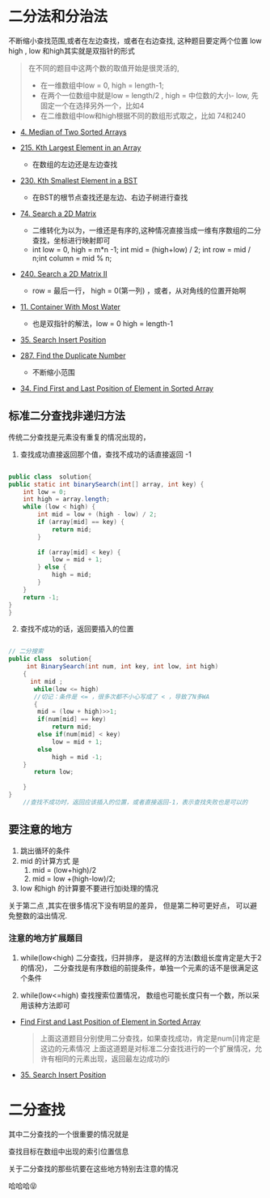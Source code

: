 # 二分法和分治法
不断缩小查找范围,或者在左边查找，或者在右边查找, 这种题目要定两个位置 low high , low 和high其实就是双指针的形式
>在不同的题目中这两个数的取值开始是很灵活的,
> - 在一维数组中low = 0, high = length-1;  
> - 在两个一位数组中就是low = length/2 , high = 中位数的大小- low, 先固定一个在选择另外一个，比如4 
> - 在二维数组中low和high根据不同的数组形式取之，比如 74和240
- [4. Median of Two Sorted Arrays](http://bangbingsyb.blogspot.com/2014/11/leetcode-median-of-two-sorted-arrays.html)
- [215. Kth Largest Element in an Array](https://leetcode.com/problems/kth-largest-element-in-an-array/description/)
   - 在数组的左边还是左边查找
- [230. Kth Smallest Element in a BST](https://leetcode.com/problems/kth-smallest-element-in-a-bst/description/)
   - 在BST的根节点查找还是左边、右边子树进行查找
- [74. Search a 2D Matrix](https://leetcode.com/problems/search-a-2d-matrix/description/)
   - 二维转化为以为，一维还是有序的,这种情况直接当成一维有序数组的二分查找，坐标进行映射即可
   - int low = 0, high = m*n -1;  int mid = (high+low) / 2; int row = mid / n;int column = mid % n; 
- [240. Search a 2D Matrix II](https://www.programcreek.com/2014/04/leetcode-search-a-2d-matrix-ii-java/)
   - row = 最后一行， high = 0(第一列) ，或者，从对角线的位置开始啊
- [11. Container With Most Water](https://blog.csdn.net/qq_28350997/article/details/83018509)
   - 也是双指针的解法，low = 0  high = length-1
- [35. Search Insert Position](https://leetcode.com/problems/search-insert-position/description/)

- [287. Find the Duplicate Number](https://leetcode.com/problems/find-the-duplicate-number/discuss/72844/Two-Solutions-(with-explanation):-O(nlog(n))-and-O(n)-time-O(1)-space-without-changing-the-input-array)
     - 不断缩小范围


- [34. Find First and Last Position of Element in Sorted Array](https://leetcode.com/problems/find-first-and-last-position-of-element-in-sorted-array/discuss/14701/A-very-simple-Java-solution-with-only-one-binary-search-algorithm)





## 标准二分查找非递归方法

传统二分查找是元素没有重复的情况出现的， 

1. 查找成功直接返回那个值，查找不成功的话直接返回 -1
```java

public class  solution{
public static int binarySearch(int[] array, int key) {
    int low = 0;
    int high = array.length;
    while (low < high) {
        int mid = low + (high - low) / 2;
        if (array[mid] == key) {
            return mid;
        }
 
        if (array[mid] < key) {
            low = mid + 1;
        } else {
            high = mid;
        }
    }
    return -1;
}
}
```

2. 查找不成功的话，返回要插入的位置
```java

// 二分搜索
public class  solution{
     int BinarySearch(int num, int key, int low, int high)
    {
	  int mid ;
	   while(low <= high)      
	   //切记：条件是 <= ，很多次都不小心写成了 < ，导致了N多WA
	   {
		mid = (low + high)>>1;
		if(num[mid] == key)
			return mid;
		else if(num[mid] < key)
			low = mid + 1;
		else
			high = mid -1;
	}
	   return low;   
	
	}
}          
	//查找不成功时，返回应该插入的位置，或者直接返回-1，表示查找失败也是可以的


```
## 要注意的地方

1. 跳出循环的条件
2. mid  的计算方式 是 
    1. mid = (low+high)/2
    2. mid = low +(high-low)/2;
3. low 和high 的计算要不要进行加i处理的情况
  
关于第二点 ,其实在很多情况下没有明显的差异， 但是第二种可更好点， 可以避免整数的溢出情况.



### 注意的地方扩展题目


1. while(low<high)  二分查找，归并排序， 是这样的方法(数组长度肯定是大于2的情况)， 二分查找是有序数组的前提条件，单独一个元素的话不是很满足这个条件

2. while(low<=high)  查找搜索位置情况， 数组也可能长度只有一个数，所以采用该种方法即可

  - [Find First and Last Position of Element in Sorted Array](https://leetcode.com/problems/find-first-and-last-position-of-element-in-sorted-array/discuss/14699/Clean-iterative-solution-with-two-binary-searches-(with-explanation))

    > 上面这道题目分别使用二分查找，如果查找成功，肯定是num[i]肯定是这边的元素情况 
    > 上面这道题是对标准二分查找进行的一个扩展情况，允许有相同的元素出现，返回最左边成功的i 

   - [35. Search Insert Position](https://leetcode.com/problems/search-insert-position/description/)

# 二分查找

其中二分查找的一个很重要的情况就是

查找目标在数组中出现的索引位置信息


关于二分查找的那些坑要在这些地方特别去注意的情况

哈哈哈😝